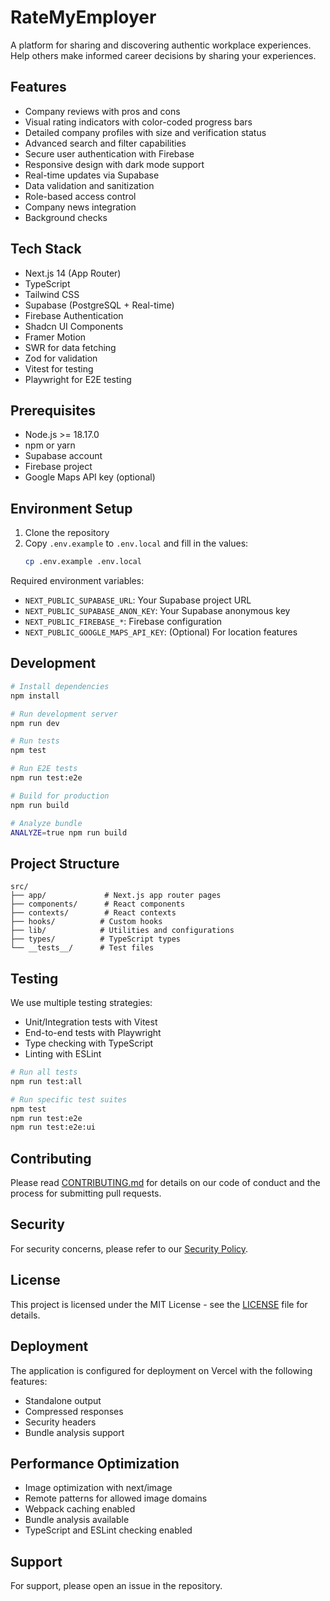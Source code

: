 # RateMyEmployer

A platform for sharing and discovering authentic workplace experiences. Help others make informed career decisions by sharing your experiences.

## Features

- Company reviews with pros and cons
- Visual rating indicators with color-coded progress bars
- Detailed company profiles with size and verification status
- Advanced search and filter capabilities
- Secure user authentication with Firebase
- Responsive design with dark mode support
- Real-time updates via Supabase
- Data validation and sanitization
- Role-based access control
- Company news integration
- Background checks

## Tech Stack

- Next.js 14 (App Router)
- TypeScript
- Tailwind CSS
- Supabase (PostgreSQL + Real-time)
- Firebase Authentication
- Shadcn UI Components
- Framer Motion
- SWR for data fetching
- Zod for validation
- Vitest for testing
- Playwright for E2E testing

## Prerequisites

- Node.js >= 18.17.0
- npm or yarn
- Supabase account
- Firebase project
- Google Maps API key (optional)

## Environment Setup

1. Clone the repository
2. Copy `.env.example` to `.env.local` and fill in the values:
   ```bash
   cp .env.example .env.local
   ```

Required environment variables:
- `NEXT_PUBLIC_SUPABASE_URL`: Your Supabase project URL
- `NEXT_PUBLIC_SUPABASE_ANON_KEY`: Your Supabase anonymous key
- `NEXT_PUBLIC_FIREBASE_*`: Firebase configuration
- `NEXT_PUBLIC_GOOGLE_MAPS_API_KEY`: (Optional) For location features

## Development

```bash
# Install dependencies
npm install

# Run development server
npm run dev

# Run tests
npm test

# Run E2E tests
npm run test:e2e

# Build for production
npm run build

# Analyze bundle
ANALYZE=true npm run build
```

## Project Structure

```
src/
├── app/             # Next.js app router pages
├── components/      # React components
├── contexts/        # React contexts
├── hooks/          # Custom hooks
├── lib/            # Utilities and configurations
├── types/          # TypeScript types
└── __tests__/      # Test files
```

## Testing

We use multiple testing strategies:
- Unit/Integration tests with Vitest
- End-to-end tests with Playwright
- Type checking with TypeScript
- Linting with ESLint

```bash
# Run all tests
npm run test:all

# Run specific test suites
npm test
npm run test:e2e
npm run test:e2e:ui
```

## Contributing

Please read [CONTRIBUTING.md](CONTRIBUTING.md) for details on our code of conduct and the process for submitting pull requests.

## Security

For security concerns, please refer to our [Security Policy](SECURITY.md).

## License

This project is licensed under the MIT License - see the [LICENSE](LICENSE) file for details.

## Deployment

The application is configured for deployment on Vercel with the following features:
- Standalone output
- Compressed responses
- Security headers
- Bundle analysis support

## Performance Optimization

- Image optimization with next/image
- Remote patterns for allowed image domains
- Webpack caching enabled
- Bundle analysis available
- TypeScript and ESLint checking enabled

## Support

For support, please open an issue in the repository. 